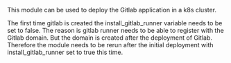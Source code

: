 This module can be used to deploy the Gitlab application in a k8s cluster.

The first time gitlab is created the install_gitlab_runner variable needs to be set to false. The reason is gitlab runner needs to be able to register with the Gitlab domain. But the domain is created after the deployment of Gitlab. Therefore the module needs to be rerun after the initial deployment with install_gitlab_runner set to true this time.
